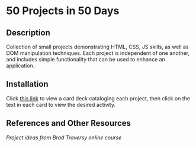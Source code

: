 # 50 Projects in 50 Days

## Description
Collection of small projects demonstrating HTML, CSS, JS skills, as well as DOM manipulation techniques. Each project is independent of one another, and includes simple functionality that can be used to enhance an application.

## Installation
Click [this link](https://brandonejenkins.github.io/50-projects-50-days/) to view a card deck cataloging each project, then click on the text in each card to view the desired activity.

## References and Other Resources
*Project ideas from Brad Traversy online course*